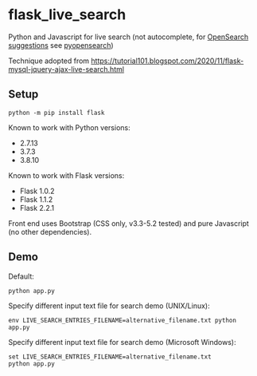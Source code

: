 # flask_live_search

Python and Javascript for live search (not autocomplete, for [OpenSearch](https://github.com/dewitt/opensearch) [suggestions](https://github.com/dewitt/opensearch/blob/master/mediawiki/Specifications/OpenSearch/Extensions/Suggestions/1.1/Draft%201.wiki) see [pyopensearch](https://hg.sr.ht/~clach04/pyopensearch))

Technique adopted from https://tutorial101.blogspot.com/2020/11/flask-mysql-jquery-ajax-live-search.html

## Setup

    python -m pip install flask

Known to work with Python versions:

  * 2.7.13
  * 3.7.3
  * 3.8.10

Known to work with Flask versions:

  * Flask 1.0.2
  * Flask 1.1.2
  * Flask 2.2.1

Front end uses Bootstrap (CSS only, v3.3-5.2 tested) and pure Javascript (no other dependencies).

## Demo

Default:

    python app.py

Specify different input text file for search demo (UNIX/Linux):

    env LIVE_SEARCH_ENTRIES_FILENAME=alternative_filename.txt python app.py

Specify different input text file for search demo (Microsoft Windows):

    set LIVE_SEARCH_ENTRIES_FILENAME=alternative_filename.txt
    python app.py
